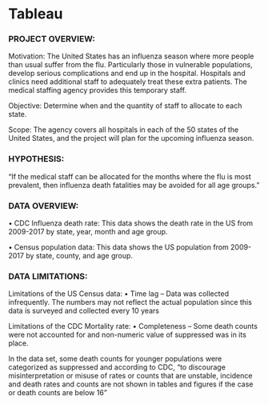 # Tableau

### PROJECT OVERVIEW: 
Motivation: The United States has an influenza season where more people than usual suffer from the flu. Particularly those in vulnerable populations, develop serious complications and end up in the hospital. Hospitals and clinics need additional staff to adequately treat these extra patients. The medical staffing agency provides this temporary staff.

Objective: Determine when and the quantity of staff to allocate to each state.

Scope: The agency covers all hospitals in each of the 50 states of the United States, and the project will plan for the upcoming influenza season.
### HYPOTHESIS:
“If the medical staff can be allocated for the months where the flu is most prevalent, then influenza death fatalities may be avoided for all age groups.”
### DATA OVERVIEW:
•	CDC Influenza death rate: This data shows the death rate in the US from 2009-2017 by state, year, month and age group. 

•	Census population data: This data shows the US population from 2009-2017 by state, county, and age group. 
### DATA LIMITATIONS:
Limitations of the US Census data: 
•	Time lag – Data was collected infrequently. The numbers may not reflect the actual population since this data is surveyed and collected every 10 years

Limitations of the CDC Mortality rate: 
•	Completeness – Some death counts were not accounted for and non-numeric value of suppressed was in its place. 

 In the data set, some death counts for younger populations were categorized as suppressed and according to CDC, “to discourage misinterpretation or misuse of rates or counts that are unstable, incidence and death rates and counts are not shown in tables and figures if the case or death counts are below 16”
